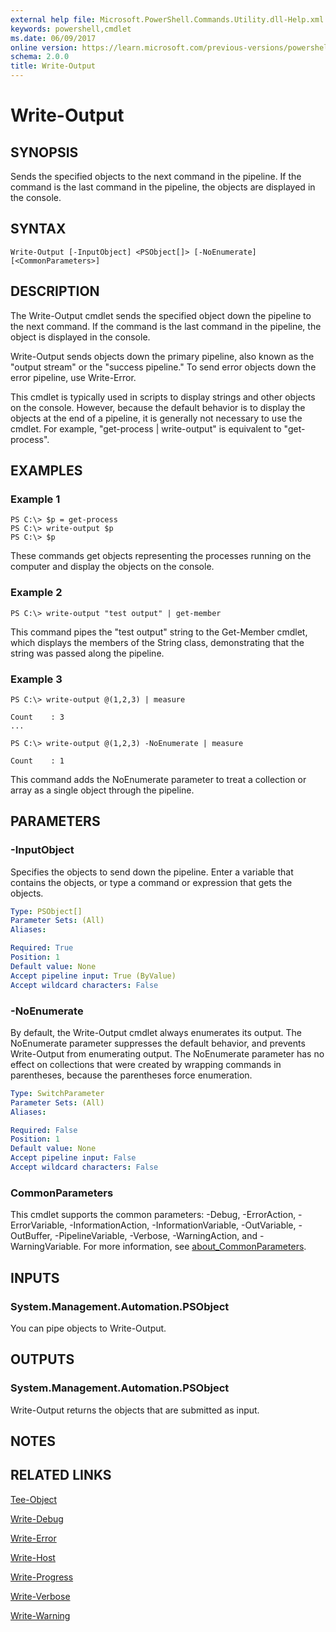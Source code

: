```yaml
---
external help file: Microsoft.PowerShell.Commands.Utility.dll-Help.xml
keywords: powershell,cmdlet
ms.date: 06/09/2017
online version: https://learn.microsoft.com/previous-versions/powershell/module/microsoft.powershell.utility/write-output?view=powershell-4.0&WT.mc_id=ps-gethelp
schema: 2.0.0
title: Write-Output
---
```


# Write-Output

## SYNOPSIS
Sends the specified objects to the next command in the pipeline.
If the command is the last command in the pipeline, the objects are displayed in the console.

## SYNTAX

```
Write-Output [-InputObject] <PSObject[]> [-NoEnumerate] [<CommonParameters>]
```

## DESCRIPTION
The Write-Output cmdlet sends the specified object down the pipeline to the next command.
If the command is the last command in the pipeline, the object is displayed in the console.

Write-Output sends objects down the primary pipeline, also known as the "output stream" or the "success pipeline." To send error objects down the error pipeline, use Write-Error.

This cmdlet is typically used in scripts to display strings and other objects on the console.
However, because the default behavior is to display the objects at the end of a pipeline, it is generally not necessary to use the cmdlet.
For example, "get-process | write-output" is equivalent to "get-process".

## EXAMPLES

### Example 1
```
PS C:\> $p = get-process
PS C:\> write-output $p
PS C:\> $p
```

These commands get objects representing the processes running on the computer and display the objects on the console.

### Example 2
```
PS C:\> write-output "test output" | get-member
```

This command pipes the "test output" string to the Get-Member cmdlet, which displays the members of the String class, demonstrating that the string was passed along the pipeline.

### Example 3
```
PS C:\> write-output @(1,2,3) | measure

Count    : 3
...

PS C:\> write-output @(1,2,3) -NoEnumerate | measure

Count    : 1
```

This command adds the NoEnumerate parameter to treat a collection or array as a single object through the pipeline.

## PARAMETERS

### -InputObject
Specifies the objects to send down the pipeline.
Enter a variable that contains the objects, or type a command or expression that gets the objects.

```yaml
Type: PSObject[]
Parameter Sets: (All)
Aliases:

Required: True
Position: 1
Default value: None
Accept pipeline input: True (ByValue)
Accept wildcard characters: False
```

### -NoEnumerate
By default, the Write-Output cmdlet always enumerates its output.
The NoEnumerate parameter suppresses the default behavior, and prevents Write-Output from enumerating output.
The NoEnumerate parameter has no effect on collections that were created by wrapping commands in parentheses, because the parentheses force enumeration.

```yaml
Type: SwitchParameter
Parameter Sets: (All)
Aliases:

Required: False
Position: 1
Default value: None
Accept pipeline input: False
Accept wildcard characters: False
```

### CommonParameters
This cmdlet supports the common parameters: -Debug, -ErrorAction, -ErrorVariable, -InformationAction, -InformationVariable, -OutVariable, -OutBuffer, -PipelineVariable, -Verbose, -WarningAction, and -WarningVariable. For more information, see [about_CommonParameters](https://go.microsoft.com/fwlink/?LinkID=113216).

## INPUTS

### System.Management.Automation.PSObject
You can pipe objects to Write-Output.

## OUTPUTS

### System.Management.Automation.PSObject
Write-Output returns the objects that are submitted as input.

## NOTES

## RELATED LINKS

[Tee-Object](Tee-Object.md)

[Write-Debug](Write-Debug.md)

[Write-Error](Write-Error.md)

[Write-Host](Write-Host.md)

[Write-Progress](Write-Progress.md)

[Write-Verbose](Write-Verbose.md)

[Write-Warning](Write-Warning.md)


